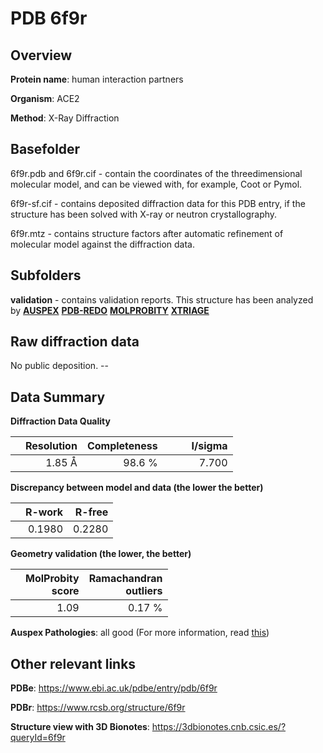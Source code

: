 # PDB 6f9r

## Overview

**Protein name**: human interaction partners

**Organism**: ACE2

**Method**: X-Ray Diffraction

## Basefolder

6f9r.pdb and 6f9r.cif - contain the coordinates of the threedimensional molecular model, and can be viewed with, for example, Coot or Pymol.

6f9r-sf.cif - contains deposited diffraction data for this PDB entry, if the structure has been solved with X-ray or neutron crystallography.

6f9r.mtz - contains structure factors after automatic refinement of molecular model against the diffraction data.

## Subfolders





**validation** - contains validation reports. This structure has been analyzed by [**AUSPEX**](https://github.com/thorn-lab/coronavirus_structural_task_force/tree/master/pdb/human_interaction_partners/ACE2/6f9r/validation/auspex) [**PDB-REDO**](https://github.com/thorn-lab/coronavirus_structural_task_force/tree/master/pdb/human_interaction_partners/ACE2/6f9r/validation/pdb-redo) [**MOLPROBITY**](https://github.com/thorn-lab/coronavirus_structural_task_force/tree/master/pdb/human_interaction_partners/ACE2/6f9r/validation/molprobity) [**XTRIAGE**](https://github.com/thorn-lab/coronavirus_structural_task_force/blob/master/pdb/human_interaction_partners/ACE2/6f9r/validation/Xtriage_output.log) 

## Raw diffraction data

No public deposition. --<br> 

## Data Summary
**Diffraction Data Quality**

|   | Resolution | Completeness| I/sigma |
|---|-------------:|----------------:|--------------:|
|   |1.85 Å|98.6  %|<img width=50/>7.700|

**Discrepancy between model and data (the lower the better)**

|   | **R-work**| **R-free**   
|---|-------------:|----------------:|           
||  0.1980|  0.2280|

**Geometry validation (the lower, the better)**

|   |**MolProbity<br>score**| **Ramachandran<br>outliers** 
|---|-------------:|----------------:|
||  1.09|  0.17 %|

**Auspex Pathologies**: all good (For more information, read [this](https://github.com/thorn-lab/coronavirus_structural_task_force/blob/master/pdb/human_interaction_partners/ACE2/6f9r/validation/auspex/6f9r_auspex_comments.txt))

 



## Other relevant links 
**PDBe**:  https://www.ebi.ac.uk/pdbe/entry/pdb/6f9r
 
**PDBr**: https://www.rcsb.org/structure/6f9r 

**Structure view with 3D Bionotes**: https://3dbionotes.cnb.csic.es/?queryId=6f9r

